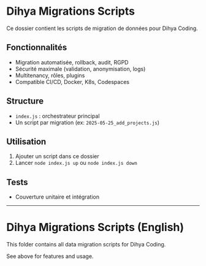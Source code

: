 # Dihya Migrations Scripts

Ce dossier contient les scripts de migration de données pour Dihya Coding.

## Fonctionnalités
- Migration automatisée, rollback, audit, RGPD
- Sécurité maximale (validation, anonymisation, logs)
- Multitenancy, rôles, plugins
- Compatible CI/CD, Docker, K8s, Codespaces

## Structure
- `index.js` : orchestrateur principal
- Un script par migration (ex: `2025-05-25_add_projects.js`)

## Utilisation
1. Ajouter un script dans ce dossier
2. Lancer `node index.js up` ou `node index.js down`

## Tests
- Couverture unitaire et intégration

---

# Dihya Migrations Scripts (English)

This folder contains all data migration scripts for Dihya Coding.

See above for features and usage.
